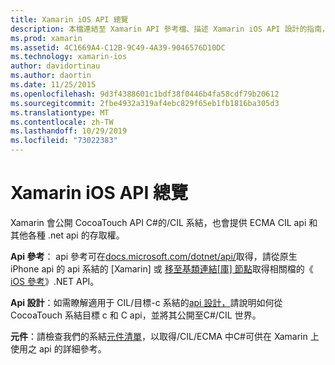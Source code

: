 ```yaml
---
title: Xamarin iOS API 總覽
description: 本檔連結至 Xamarin API 參考檔、描述 Xamarin iOS API 設計的指南，以及可用於 Xamarin 開發的元件清單。
ms.prod: xamarin
ms.assetid: 4C1669A4-C12B-9C49-4A39-9046576D10DC
ms.technology: xamarin-ios
author: davidortinau
ms.author: daortin
ms.date: 11/25/2015
ms.openlocfilehash: 9d3f4388601c1bdf38f0446b4fa58cdf79b20612
ms.sourcegitcommit: 2fbe4932a319af4ebc829f65eb1fb1816ba305d3
ms.translationtype: MT
ms.contentlocale: zh-TW
ms.lasthandoff: 10/29/2019
ms.locfileid: "73022383"
---
```

# <a name="xamarinios-api-overview"></a>Xamarin iOS API 總覽

Xamarin 會公開 CocoaTouch API C#的/CIL 系結，也會提供 ECMA CIL api 和其他各種 .net api 的存取權。

 **Api 參考**： api 參考可在[docs.microsoft.com/dotnet/api/](https://docs.microsoft.com/dotnet/api/)取得，請從原生 iPhone api 的 api 系結的 [Xamarin] 或 [移至基類連結[庫] 節點](https://docs.microsoft.com/dotnet/api/?view=xamarinios-10.8)取得相關檔的《 [iOS 參考](https://docs.microsoft.com/dotnet/api/?view=xamarin-ios-sdk-12)》.NET API。

 **Api 設計**：如需瞭解適用于 CIL/目標-c 系結的[api 設計，](~/ios/internals/api-design/index.md)請說明如何從 CocoaTouch 系結目標 c 和 C api，並將其公開至C#/CIL 世界。

 **元件**：請檢查我們的系結[元件清單](~/cross-platform/internals/available-assemblies.md)，以取得/CIL/ECMA 中C#可供在 Xamarin 上使用之 api 的詳細參考。
